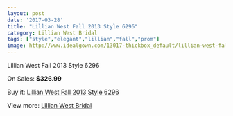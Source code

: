 ```yaml
---
layout: post
date: '2017-03-28'
title: "Lillian West Fall 2013 Style 6296"
category: Lillian West Bridal
tags: ["style","elegant","lillian","fall","prom"]
image: http://www.idealgown.com/13017-thickbox_default/lillian-west-fall-2013-style-6296.jpg
---
```

Lillian West Fall 2013 Style 6296

On Sales: **$326.99**
<a href="https://www.idealgown.com/en/lillian-west-bridal/5225-lillian-west-fall-2013-style-6296.html"><amp-img layout="responsive" width="600" height="600" src="//www.idealgown.com/13017-thickbox_default/lillian-west-fall-2013-style-6296.jpg" alt="Lillian West Fall 2013 Style 6296 0" /></a>
<a href="https://www.idealgown.com/en/lillian-west-bridal/5225-lillian-west-fall-2013-style-6296.html"><amp-img layout="responsive" width="600" height="600" src="//www.idealgown.com/13018-thickbox_default/lillian-west-fall-2013-style-6296.jpg" alt="Lillian West Fall 2013 Style 6296 1" /></a>
<a href="https://www.idealgown.com/en/lillian-west-bridal/5225-lillian-west-fall-2013-style-6296.html"><amp-img layout="responsive" width="600" height="600" src="//www.idealgown.com/13019-thickbox_default/lillian-west-fall-2013-style-6296.jpg" alt="Lillian West Fall 2013 Style 6296 2" /></a>

Buy it: [Lillian West Fall 2013 Style 6296](https://www.idealgown.com/en/lillian-west-bridal/5225-lillian-west-fall-2013-style-6296.html "Lillian West Fall 2013 Style 6296")

View more: [Lillian West Bridal](https://www.idealgown.com/en/70-lillian-west-bridal "Lillian West Bridal")